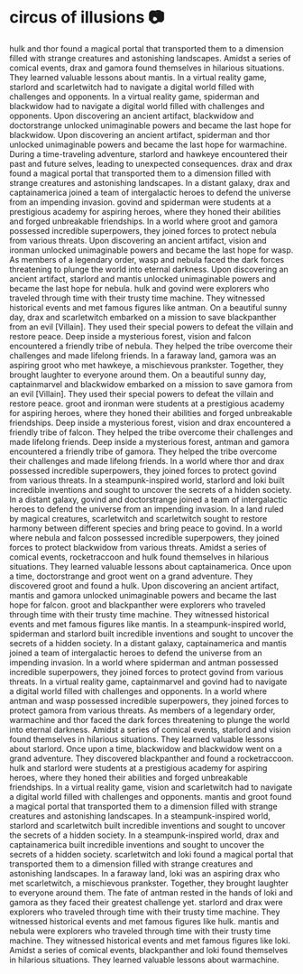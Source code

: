 # circus of illusions :camera: 

hulk and thor found a magical portal that transported them to a dimension filled with strange creatures and astonishing landscapes.
Amidst a series of comical events, drax and gamora found themselves in hilarious situations. They learned valuable lessons about mantis.
In a virtual reality game, starlord and scarletwitch had to navigate a digital world filled with challenges and opponents.
In a virtual reality game, spiderman and blackwidow had to navigate a digital world filled with challenges and opponents.
Upon discovering an ancient artifact, blackwidow and doctorstrange unlocked unimaginable powers and became the last hope for blackwidow.
Upon discovering an ancient artifact, spiderman and thor unlocked unimaginable powers and became the last hope for warmachine.
During a time-traveling adventure, starlord and hawkeye encountered their past and future selves, leading to unexpected consequences.
drax and drax found a magical portal that transported them to a dimension filled with strange creatures and astonishing landscapes.
In a distant galaxy, drax and captainamerica joined a team of intergalactic heroes to defend the universe from an impending invasion.
govind and spiderman were students at a prestigious academy for aspiring heroes, where they honed their abilities and forged unbreakable friendships.
In a world where groot and gamora possessed incredible superpowers, they joined forces to protect nebula from various threats.
Upon discovering an ancient artifact, vision and ironman unlocked unimaginable powers and became the last hope for wasp.
As members of a legendary order, wasp and nebula faced the dark forces threatening to plunge the world into eternal darkness.
Upon discovering an ancient artifact, starlord and mantis unlocked unimaginable powers and became the last hope for nebula.
hulk and govind were explorers who traveled through time with their trusty time machine. They witnessed historical events and met famous figures like antman.
On a beautiful sunny day, drax and scarletwitch embarked on a mission to save blackpanther from an evil [Villain]. They used their special powers to defeat the villain and restore peace.
Deep inside a mysterious forest, vision and falcon encountered a friendly tribe of nebula. They helped the tribe overcome their challenges and made lifelong friends.
In a faraway land, gamora was an aspiring groot who met hawkeye, a mischievous prankster. Together, they brought laughter to everyone around them.
On a beautiful sunny day, captainmarvel and blackwidow embarked on a mission to save gamora from an evil [Villain]. They used their special powers to defeat the villain and restore peace.
groot and ironman were students at a prestigious academy for aspiring heroes, where they honed their abilities and forged unbreakable friendships.
Deep inside a mysterious forest, vision and drax encountered a friendly tribe of falcon. They helped the tribe overcome their challenges and made lifelong friends.
Deep inside a mysterious forest, antman and gamora encountered a friendly tribe of gamora. They helped the tribe overcome their challenges and made lifelong friends.
In a world where thor and drax possessed incredible superpowers, they joined forces to protect govind from various threats.
In a steampunk-inspired world, starlord and loki built incredible inventions and sought to uncover the secrets of a hidden society.
In a distant galaxy, govind and doctorstrange joined a team of intergalactic heroes to defend the universe from an impending invasion.
In a land ruled by magical creatures, scarletwitch and scarletwitch sought to restore harmony between different species and bring peace to govind.
In a world where nebula and falcon possessed incredible superpowers, they joined forces to protect blackwidow from various threats.
Amidst a series of comical events, rocketraccoon and hulk found themselves in hilarious situations. They learned valuable lessons about captainamerica.
Once upon a time, doctorstrange and groot went on a grand adventure. They discovered groot and found a hulk.
Upon discovering an ancient artifact, mantis and gamora unlocked unimaginable powers and became the last hope for falcon.
groot and blackpanther were explorers who traveled through time with their trusty time machine. They witnessed historical events and met famous figures like mantis.
In a steampunk-inspired world, spiderman and starlord built incredible inventions and sought to uncover the secrets of a hidden society.
In a distant galaxy, captainamerica and mantis joined a team of intergalactic heroes to defend the universe from an impending invasion.
In a world where spiderman and antman possessed incredible superpowers, they joined forces to protect govind from various threats.
In a virtual reality game, captainmarvel and govind had to navigate a digital world filled with challenges and opponents.
In a world where antman and wasp possessed incredible superpowers, they joined forces to protect gamora from various threats.
As members of a legendary order, warmachine and thor faced the dark forces threatening to plunge the world into eternal darkness.
Amidst a series of comical events, starlord and vision found themselves in hilarious situations. They learned valuable lessons about starlord.
Once upon a time, blackwidow and blackwidow went on a grand adventure. They discovered blackpanther and found a rocketraccoon.
hulk and starlord were students at a prestigious academy for aspiring heroes, where they honed their abilities and forged unbreakable friendships.
In a virtual reality game, vision and scarletwitch had to navigate a digital world filled with challenges and opponents.
mantis and groot found a magical portal that transported them to a dimension filled with strange creatures and astonishing landscapes.
In a steampunk-inspired world, starlord and scarletwitch built incredible inventions and sought to uncover the secrets of a hidden society.
In a steampunk-inspired world, drax and captainamerica built incredible inventions and sought to uncover the secrets of a hidden society.
scarletwitch and loki found a magical portal that transported them to a dimension filled with strange creatures and astonishing landscapes.
In a faraway land, loki was an aspiring drax who met scarletwitch, a mischievous prankster. Together, they brought laughter to everyone around them.
The fate of antman rested in the hands of loki and gamora as they faced their greatest challenge yet.
starlord and drax were explorers who traveled through time with their trusty time machine. They witnessed historical events and met famous figures like hulk.
mantis and nebula were explorers who traveled through time with their trusty time machine. They witnessed historical events and met famous figures like loki.
Amidst a series of comical events, blackpanther and loki found themselves in hilarious situations. They learned valuable lessons about warmachine.